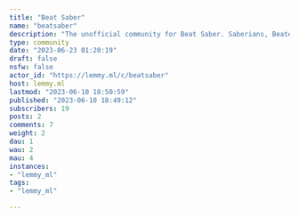```yaml
---
title: "Beat Saber" 
name: "beatsaber"
description: "The unofficial community for Beat Saber. Saberians, Beaters, Saberites, Jedi, we have many names."
type: community
date: "2023-06-23 01:20:19"
draft: false
nsfw: false
actor_id: "https://lemmy.ml/c/beatsaber"
host: lemmy.ml
lastmod: "2023-06-10 18:50:59"
published: "2023-06-10 18:49:12"
subscribers: 19
posts: 2
comments: 7
weight: 2
dau: 1
wau: 2
mau: 4
instances:
- "lemmy_ml"
tags: 
- "lemmy_ml"

---
```

